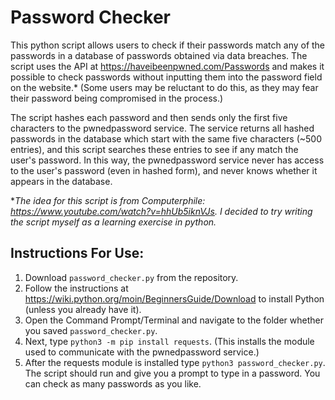 # Password Checker
This python script allows users to check if their passwords match any of the passwords in a database of passwords obtained via data breaches. The script uses the API at https://haveibeenpwned.com/Passwords and makes it possible to check passwords without inputting them into the password field on the website.* (Some users may be reluctant to do this, as they may fear their password being compromised in the process.) 

The script hashes each password and then sends only the first five characters to the pwnedpassword service. The service returns all hashed passwords in the database which start with the same five characters (~500 entries), and this script searches these entries to see if any match the user's password. In this way, the pwnedpassword service never has access to the user's password (even in hashed form), and never knows whether it appears in the database.

**The idea for this script is from Computerphile: https://www.youtube.com/watch?v=hhUb5iknVJs. I decided to try writing the script myself as a learning exercise in python.*

## Instructions For Use:
1. Download `password_checker.py` from the repository.
2. Follow the instructions at https://wiki.python.org/moin/BeginnersGuide/Download to install Python (unless you already have it).
3. Open the Command Prompt/Terminal and navigate to the folder whether you saved `password_checker.py`. 
4. Next, type `python3 -m pip install requests`. (This installs the module used to communicate with the pwnedpassword service.)
5. After the requests module is installed type `python3 password_checker.py`. The script should run and give you a prompt to type in a password. You can check as many passwords as you like.
